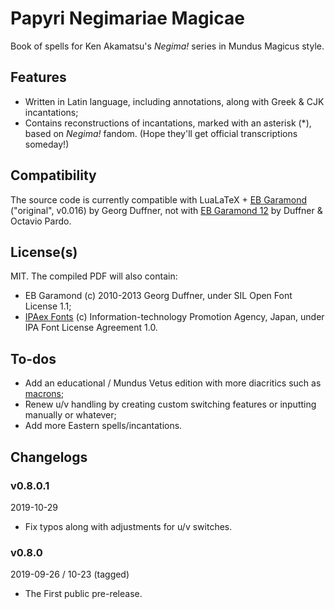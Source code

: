 # Papyri Negimariae Magicae
Book of spells for Ken Akamatsu's *Negima!* series in Mundus Magicus style.

## Features
- Written in Latin language, including annotations, along with Greek & CJK incantations;
- Contains reconstructions of incantations, marked with an asterisk (\*), based on *Negima!* fandom. (Hope they'll get official transcriptions someday!)

## Compatibility
The source code is currently compatible with LuaLaTeX + [EB Garamond](https://github.com/georgd/EB-Garamond) ("original", v0.016) by Georg Duffner, not with [EB Garamond 12](https://github.com/octaviopardo/EBGaramond12) by Duffner & Octavio Pardo.

## License(s)
MIT. The compiled PDF will also contain:

- EB Garamond (c) 2010-2013 Georg Duffner, under SIL Open Font License 1.1;
- [IPAex Fonts](https://ipafont.ipa.go.jp/ipa_font_license_v1-html) (c) Information-technology Promotion Agency, Japan, under IPA Font License Agreement 1.0.

## To-dos
- Add an educational / Mundus Vetus edition with more diacritics such as [macrons](https://en.wikipedia.org/wiki/Macron_(diacritic));
- Renew u/v handling by creating custom switching features or inputting manually or whatever;
- Add more Eastern spells/incantations.

## Changelogs
### v0.8.0.1
2019-10-29

- Fix typos along with adjustments for u/v switches.

### v0.8.0
2019-09-26 / 10-23 (tagged)

- The First public pre-release.
